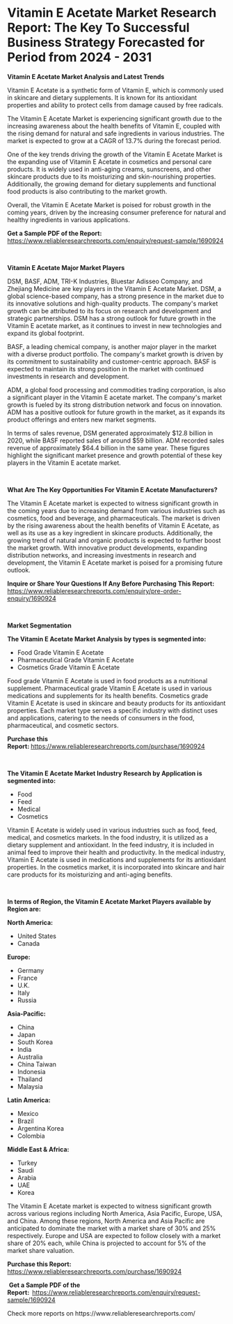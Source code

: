 <p><h1>Vitamin E Acetate Market Research Report: The Key To Successful Business Strategy Forecasted for Period from 2024 - 2031</h1></p><p><strong>Vitamin E Acetate Market Analysis and Latest Trends</strong></p>
<p><p>Vitamin E Acetate is a synthetic form of Vitamin E, which is commonly used in skincare and dietary supplements. It is known for its antioxidant properties and ability to protect cells from damage caused by free radicals. </p><p>The Vitamin E Acetate Market is experiencing significant growth due to the increasing awareness about the health benefits of Vitamin E, coupled with the rising demand for natural and safe ingredients in various industries. The market is expected to grow at a CAGR of 13.7% during the forecast period. </p><p>One of the key trends driving the growth of the Vitamin E Acetate Market is the expanding use of Vitamin E Acetate in cosmetics and personal care products. It is widely used in anti-aging creams, sunscreens, and other skincare products due to its moisturizing and skin-nourishing properties. Additionally, the growing demand for dietary supplements and functional food products is also contributing to the market growth.</p><p>Overall, the Vitamin E Acetate Market is poised for robust growth in the coming years, driven by the increasing consumer preference for natural and healthy ingredients in various applications.</p></p>
<p><strong>Get a Sample PDF of the Report:&nbsp;</strong> <a href="https://www.reliableresearchreports.com/enquiry/request-sample/1690924">https://www.reliableresearchreports.com/enquiry/request-sample/1690924</a></p>
<p>&nbsp;</p>
<p><strong>Vitamin E Acetate Major Market Players</strong></p>
<p><p>DSM, BASF, ADM, TRI-K Industries, Bluestar Adisseo Company, and Zhejiang Medicine are key players in the Vitamin E Acetate Market. DSM, a global science-based company, has a strong presence in the market due to its innovative solutions and high-quality products. The company's market growth can be attributed to its focus on research and development and strategic partnerships. DSM has a strong outlook for future growth in the Vitamin E acetate market, as it continues to invest in new technologies and expand its global footprint.</p><p>BASF, a leading chemical company, is another major player in the market with a diverse product portfolio. The company's market growth is driven by its commitment to sustainability and customer-centric approach. BASF is expected to maintain its strong position in the market with continued investments in research and development.</p><p>ADM, a global food processing and commodities trading corporation, is also a significant player in the Vitamin E acetate market. The company's market growth is fueled by its strong distribution network and focus on innovation. ADM has a positive outlook for future growth in the market, as it expands its product offerings and enters new market segments.</p><p>In terms of sales revenue, DSM generated approximately $12.8 billion in 2020, while BASF reported sales of around $59 billion. ADM recorded sales revenue of approximately $64.4 billion in the same year. These figures highlight the significant market presence and growth potential of these key players in the Vitamin E acetate market.</p></p>
<p>&nbsp;</p>
<p><strong>What Are The Key Opportunities For Vitamin E Acetate Manufacturers?</strong></p>
<p><p>The Vitamin E Acetate market is expected to witness significant growth in the coming years due to increasing demand from various industries such as cosmetics, food and beverage, and pharmaceuticals. The market is driven by the rising awareness about the health benefits of Vitamin E Acetate, as well as its use as a key ingredient in skincare products. Additionally, the growing trend of natural and organic products is expected to further boost the market growth. With innovative product developments, expanding distribution networks, and increasing investments in research and development, the Vitamin E Acetate market is poised for a promising future outlook.</p></p>
<p><strong>Inquire or Share Your Questions If Any Before Purchasing This Report:</strong> <a href="https://www.reliableresearchreports.com/enquiry/pre-order-enquiry/1690924">https://www.reliableresearchreports.com/enquiry/pre-order-enquiry/1690924</a></p>
<p>&nbsp;</p>
<p><strong>Market Segmentation</strong></p>
<p><strong>The Vitamin E Acetate Market Analysis by types is segmented into:</strong></p>
<p><ul><li>Food Grade Vitamin E Acetate</li><li>Pharmaceutical Grade Vitamin E Acetate</li><li>Cosmetics Grade Vitamin E Acetate</li></ul></p>
<p><p>Food grade Vitamin E Acetate is used in food products as a nutritional supplement. Pharmaceutical grade Vitamin E Acetate is used in various medications and supplements for its health benefits. Cosmetics grade Vitamin E Acetate is used in skincare and beauty products for its antioxidant properties. Each market type serves a specific industry with distinct uses and applications, catering to the needs of consumers in the food, pharmaceutical, and cosmetic sectors.</p></p>
<p><strong>Purchase this Report:&nbsp;</strong><a href="https://www.reliableresearchreports.com/purchase/1690924">https://www.reliableresearchreports.com/purchase/1690924</a></p>
<p>&nbsp;</p>
<p><strong>The Vitamin E Acetate Market Industry Research by Application is segmented into:</strong></p>
<p><ul><li>Food</li><li>Feed</li><li>Medical</li><li>Cosmetics</li></ul></p>
<p><p>Vitamin E Acetate is widely used in various industries such as food, feed, medical, and cosmetics markets. In the food industry, it is utilized as a dietary supplement and antioxidant. In the feed industry, it is included in animal feed to improve their health and productivity. In the medical industry, Vitamin E Acetate is used in medications and supplements for its antioxidant properties. In the cosmetics market, it is incorporated into skincare and hair care products for its moisturizing and anti-aging benefits.</p></p>
<p>&nbsp;</p>
<p><strong>In terms of Region, the Vitamin E Acetate Market Players available by Region are:</strong></p>
<p>
    <p> <strong> North America: </strong>
        <ul>
            <li>United States</li>
            <li>Canada</li>
        </ul>
        </p> 
    <p> <strong> Europe: </strong>
        <ul>
            <li>Germany</li>
            <li>France</li>
            <li>U.K.</li>
            <li>Italy</li>
            <li>Russia</li>
        </ul>
        </p> 
    <p> <strong> Asia-Pacific: </strong>
        <ul>
            <li>China</li>
            <li>Japan</li>
            <li>South Korea</li>
            <li>India</li>
            <li>Australia</li>
            <li>China Taiwan</li>
            <li>Indonesia</li>
            <li>Thailand</li>
            <li>Malaysia</li>
        </ul>
        </p> 
    <p> <strong> Latin America: </strong>
        <ul>
            <li>Mexico</li>
            <li>Brazil</li>
            <li>Argentina Korea</li>
            <li>Colombia</li>
        </ul>
        </p> 
    <p> <strong> Middle East & Africa: </strong>
        <ul>
            <li>Turkey</li>
            <li>Saudi</li>
            <li>Arabia</li>
            <li>UAE</li>
            <li>Korea</li>
        </ul>
    </p>
    </p>
<p><p>The Vitamin E Acetate market is expected to witness significant growth across various regions including North America, Asia Pacific, Europe, USA, and China. Among these regions, North America and Asia Pacific are anticipated to dominate the market with a market share of 30% and 25% respectively. Europe and USA are expected to follow closely with a market share of 20% each, while China is projected to account for 5% of the market share valuation.</p></p>
<p><strong>Purchase this Report: </strong><a href="https://www.reliableresearchreports.com/purchase/1690924">https://www.reliableresearchreports.com/purchase/1690924</a></p>
<p>&nbsp;<strong>Get a Sample PDF of the Report:&nbsp;&nbsp;</strong><a href="https://www.reliableresearchreports.com/enquiry/request-sample/1690924">https://www.reliableresearchreports.com/enquiry/request-sample/1690924</a></p>
<p><strong></strong></p>
<p>Check more reports on https://www.reliableresearchreports.com/</p>